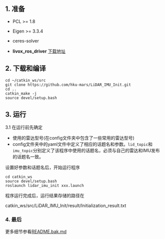 ## 1. 准备

- PCL    >= 1.8

- Eigen  >= 3.3.4

- ceres-solver

- **livox_ros_driver**  [下载地址](https://github.com/Livox-SDK/livox_ros_driver)

  

## 2. 下载和编译

```
cd ~/catkin_ws/src
git clone https://github.com/hku-mars/LiDAR_IMU_Init.git
cd ..
catkin_make -j
source devel/setup.bash
```



## 3. 运行

3.1 在运行前先确定

- 使用的雷达型号(在config文件夹中包含了一些常用的雷达型号)
- config文件夹中的yaml文件中定义了相应的话题名和参数。`lid_topic`和`imu_topic`分别定义了该程序中使用的话题名，必须与自己的雷达和IMU发布的话题名一致。


设置好参数和话题名后，开始运行程序

```
cd catkin_ws
source devel/setup.bash
roslaunch lidar_imu_init xxx.launch
```

程序运行完成后，运行结果存储的路径在

catkin_ws/src/LiDAR_IMU_Init/result/Initialization_result.txt

### 4. 最后

更多细节参看[README.bak.md](./README.bak.md)